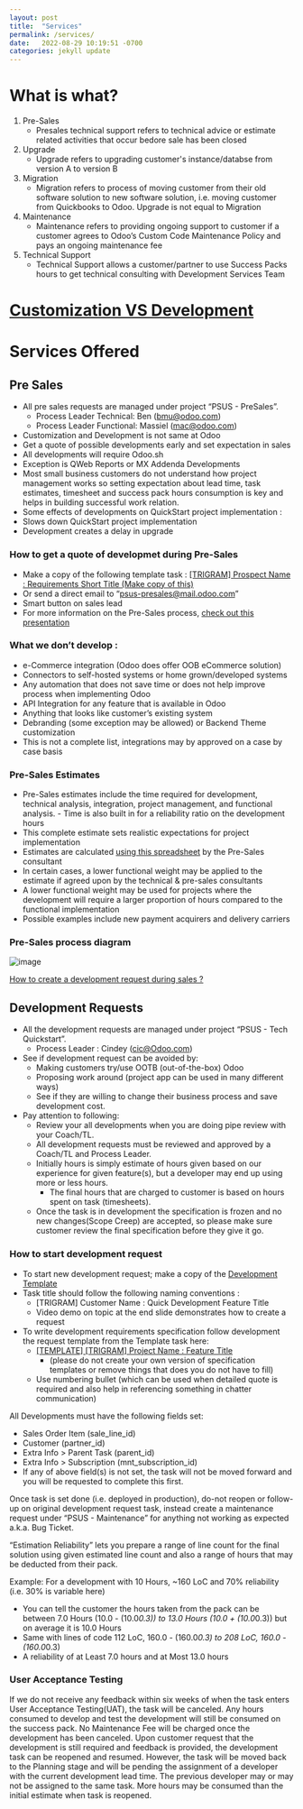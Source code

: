 ```yaml
---
layout: post
title:  "Services"
permalink: /services/
date:   2022-08-29 10:19:51 -0700
categories: jekyll update
---
```


# What is what? 

1. Pre-Sales
   - Presales technical support refers to technical advice or estimate related activities that occur bedore sale has been closed
2. Upgrade
   - Upgrade refers to upgrading customer's instance/databse from version A to version B
3. Migration
   - Migration refers to process of moving customer from their old software solution to new software solution, i.e. moving customer from Quickbooks to Odoo. Upgrade is not equal to Migration
4. Maintenance
   -  Maintenance refers to providing ongoing support to customer if a customer agrees to Odoo’s Custom Code Maintenance Policy and pays an ongoing maintenance fee
5. Technical Support
   - Technical Support allows a customer/partner to use Success Packs hours to get technical consulting with Development Services Team

# [Customization VS Development](https://github.com/odoo-ps/psus-process/wiki/Difference-between-development-and-customization)

# Services Offered
## Pre Sales

- All pre sales requests are managed under project “PSUS - PreSales”.
  - Process Leader Technical: Ben ([bmu@odoo.com](mailto:bmu@odoo.com))
  - Process Leader Functional: Massiel ([mac@odoo.com](mailto:mac@odoo.com))
- Customization and Development is not same at Odoo 
- Get a quote of possible developments early and set expectation in sales
- All developments will require Odoo.sh 
- Exception is QWeb Reports or MX Addenda Developments
- Most small business customers do not understand how project management works so setting expectation about lead time, task estimates, timesheet and success pack hours consumption is key and helps in building successful work relation.
- Some effects of developments on QuickStart project implementation :
- Slows down QuickStart project implementation
- Development creates a delay in upgrade

### How to get a quote of developmet during Pre-Sales
- Make a copy of the following template task : [[TRIGRAM] Prospect Name : Requirements Short Title (Make copy of this)](https://www.odoo.com/web#id=2260536&cids=3&menu_id=4720&action=333&active_id=3138&model=project.task&view_type=form)
- Or send a direct email to  “[psus-presales@mail.odoo.com](mailto:psus-presales@mail.odoo.com)”
- Smart button on sales lead
- For more information on the Pre-Sales process, [check out this presentation](https://docs.google.com/presentation/d/1xqhNsesJd1UVw26ggFjfk8eCO00sf7S7THUIgi5nvms/edit?usp=sharing)

### What we don’t develop :
- e-Commerce integration (Odoo does offer OOB eCommerce solution)
- Connectors to self-hosted systems or home grown/developed systems
- Any automation that does not save time or does not help improve process when implementing Odoo
- API Integration for any feature that is available in Odoo
- Anything that looks like customer’s existing system
- Debranding (some exception may be allowed) or Backend Theme customization
- This is not a complete list, integrations may by approved on a case by case basis 

### Pre-Sales Estimates
- Pre-Sales estimates include the time required for development, technical analysis, integration, project management, and functional analysis. - Time is also built in for a reliability ratio on the development hours
- This complete estimate sets realistic expectations for project implementation
- Estimates are calculated [using this spreadsheet](https://docs.google.com/spreadsheets/u/0/d/1waWz4-JIwCi_ogosXXYV8wtamKZiTQwYAYtlb4lFjY8/edit) by the Pre-Sales consultant
- In certain cases, a lower functional weight may be applied to the estimate if agreed upon by the technical & pre-sales consultants 
- A lower functional weight may be used for projects where the development will require a larger proportion of hours compared to the functional implementation
- Possible examples include new payment acquirers and delivery carriers

### Pre-Sales process diagram

![image](https://user-images.githubusercontent.com/104387570/186529954-0ad7c914-eede-4873-bd7d-63379a8a0326.png)

[How to create a development request during sales ?](https://youtu.be/AVIB-dEYIQE)


## Development Requests
- All the development requests are managed under project “PSUS - Tech Quickstart”.
  - Process Leader : Cindey ([cic@Odoo.com](mailto:cic@Odoo.com))
- See if development request can be avoided by:
  - Making customers try/use OOTB (out-of-the-box) Odoo
  - Proposing work around (project app can be used in many different ways)
  - See if they are willing to change their business process and save development cost.
- Pay attention to following:
  - Review your all developments when you are doing pipe review with your Coach/TL.
  - All development requests must be reviewed and approved by a Coach/TL and Process Leader.
  - Initially hours is simply estimate of hours given based on our experience for given feature(s), but a developer may end up using more or less hours. 
    - The final hours that are charged to customer is based on hours spent on task (timesheets). 
  - Once the task is in development the specification is frozen and no new changes(Scope Creep) are accepted, so please make sure customer review the final specification before they give it go.

### How to start development request
- To start new development request; make a copy of the [Development Template](https://www.odoo.com/web#id=2832993&cids=3&menu_id=4720&action=333&active_id=360&model=project.task&view_type=form)
- Task title should follow the following naming conventions :
  - [TRIGRAM] Customer Name : Quick Development Feature Title
  - Video demo on topic at the end slide demonstrates how to create a request
- To write development requirements specification follow development the request template from the Template task here:
  - [[TEMPLATE] [TRIGRAM] Project Name : Feature Title](https://www.odoo.com/web?debug#id=1971657&action=333&active_id=360&model=project.task&view_type=form&menu_id=4720)  
    - (please do not create your own version of specification templates or remove things that does you do not have to fill)
  - Use numbering bullet (which can be used when detailed quote is required and also help in referencing something in chatter communication)

All Developments must have the following fields set: 
  - Sales Order Item (sale_line_id)
  - Customer (partner_id)
  - Extra Info > Parent Task (parent_id)
  - Extra Info > Subscription (mnt_subscription_id)
  - If any of above field(s) is not set, the task will not be moved forward and you will be requested to complete this first. 

Once task is set done (i.e. deployed in production), do-not reopen or follow-up on original development request task,  instead create a maintenance request under “PSUS - Maintenance” for anything not working as expected a.k.a. Bug Ticket.

“Estimation Reliability” lets you prepare a range of line count for the final solution using given estimated line count and also a range of hours that may be deducted from their pack. 

Example: For a development with 10 Hours, ~160 LoC and 70% reliability (i.e. 30% is variable here) 

- You can tell the customer the hours taken from the pack can be between 7.0 Hours (10.0 - (10.0*0.3)) to 13.0 Hours (10.0 + (10.0*0.3)) but on average it is 10.0 Hours 
- Same with lines of code 112 LoC, 160.0 - (160.0*0.3) to 208 LoC, 160.0 - (160.0*0.3)
- A reliability of at Least 7.0 hours and at Most 13.0 hours 

### User Acceptance Testing
If we do not receive any feedback within six weeks of when the task enters User Acceptance Testing(UAT), the task will be canceled. 
Any hours consumed to develop and test the development will still be consumed on the success pack. 
No Maintenance Fee will be charged once the development has been canceled. 
Upon customer request that the development is still required and feedback is provided, the development task can be reopened and resumed. 
However, the task will be moved back to the Planning stage and will be pending the assignment of a developer with the current development lead time. 
The previous developer may or may not be assigned to the same task.
More hours may be consumed than the initial estimate when task is reopened.




